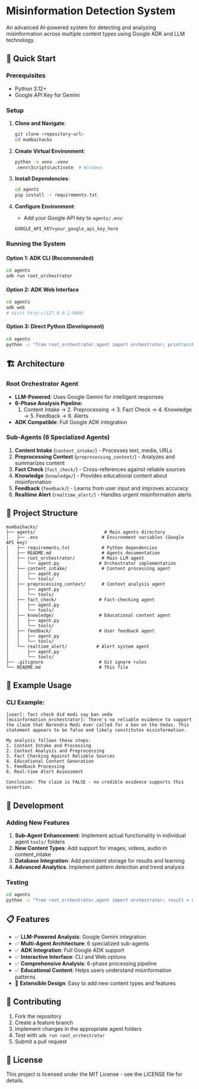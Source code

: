 # Misinformation Detection System

An advanced AI-powered system for detecting and analyzing misinformation across multiple content types using Google ADK and LLM technology.

## 🚀 Quick Start

### Prerequisites
- Python 3.12+
- Google API Key for Gemini

### Setup
1. **Clone and Navigate**:
   ```bash
   git clone <repository-url>
   cd mumbaihacks
   ```

2. **Create Virtual Environment**:
   ```bash
   python -m venv .venv
   .venv\Scripts\activate  # Windows
   ```

3. **Install Dependencies**:
   ```bash
   cd agents
   pip install -r requirements.txt
   ```

4. **Configure Environment**:
   - Add your Google API key to `agents/.env`:
   ```
   GOOGLE_API_KEY=your_google_api_key_here
   ```

### Running the System

#### Option 1: ADK CLI (Recommended)
```bash
cd agents
adk run root_orchestrator
```

#### Option 2: ADK Web Interface
```bash
cd agents
adk web
# Visit http://127.0.0.1:8000
```

#### Option 3: Direct Python (Development)
```bash
cd agents
python -c "from root_orchestrator.agent import orchestrator; print(orchestrator.process_content('Your content here', 'text'))"
```

## 🏗️ Architecture

### Root Orchestrator Agent
- **LLM-Powered**: Uses Google Gemini for intelligent responses
- **6-Phase Analysis Pipeline**: 
  1. Content Intake → 2. Preprocessing → 3. Fact Check → 4. Knowledge → 5. Feedback → 6. Alerts
- **ADK Compatible**: Full Google ADK integration

### Sub-Agents (6 Specialized Agents)
1. **Content Intake** (`content_intake/`) - Processes text, media, URLs
2. **Preprocessing Context** (`preprocessing_context/`) - Analyzes and summarizes content  
3. **Fact Check** (`fact_check/`) - Cross-references against reliable sources
4. **Knowledge** (`knowledge/`) - Provides educational content about misinformation
5. **Feedback** (`feedback/`) - Learns from user input and improves accuracy
6. **Realtime Alert** (`realtime_alert/`) - Handles urgent misinformation alerts

## 📁 Project Structure

```
mumbaihacks/
├── agents/                          # Main agents directory
│   ├── .env                        # Environment variables (Google API key)
│   ├── requirements.txt            # Python dependencies
│   ├── README.md                   # Agents documentation
│   ├── root_orchestrator/          # Main LLM agent
│   │   └── agent.py               # Orchestrator implementation
│   ├── content_intake/             # Content processing agent
│   │   ├── agent.py
│   │   └── tools/
│   ├── preprocessing_context/      # Context analysis agent
│   │   ├── agent.py
│   │   └── tools/
│   ├── fact_check/                # Fact-checking agent
│   │   ├── agent.py
│   │   └── tools/
│   ├── knowledge/                 # Educational content agent
│   │   ├── agent.py
│   │   └── tools/
│   ├── feedback/                  # User feedback agent
│   │   ├── agent.py
│   │   └── tools/
│   └── realtime_alert/           # Alert system agent
│       ├── agent.py
│       └── tools/
├── .gitignore                     # Git ignore rules
└── README.md                      # This file
```

## 🎯 Example Usage

### CLI Example:
```
[user]: fact check did modi say ban veda
[misinformation_orchestrator]: There's no reliable evidence to support the claim that Narendra Modi ever called for a ban on the Vedas. This statement appears to be false and likely constitutes misinformation.

My analysis follows these steps:
1. Content Intake and Processing
2. Context Analysis and Preprocessing  
3. Fact Checking Against Reliable Sources
4. Educational Content Generation
5. Feedback Processing
6. Real-time Alert Assessment

Conclusion: The claim is FALSE - no credible evidence supports this assertion.
```

## 🔧 Development

### Adding New Features
1. **Sub-Agent Enhancement**: Implement actual functionality in individual agent `tools/` folders
2. **New Content Types**: Add support for images, videos, audio in content_intake
3. **Database Integration**: Add persistent storage for results and learning
4. **Advanced Analytics**: Implement pattern detection and trend analysis

### Testing
```bash
cd agents
python -c "from root_orchestrator.agent import orchestrator; result = orchestrator.process_content('Test content', 'text'); print(result['status'])"
```

## 📋 Features

- ✅ **LLM-Powered Analysis**: Google Gemini integration
- ✅ **Multi-Agent Architecture**: 6 specialized sub-agents
- ✅ **ADK Integration**: Full Google ADK support
- ✅ **Interactive Interface**: CLI and Web options
- ✅ **Comprehensive Analysis**: 6-phase processing pipeline
- ✅ **Educational Content**: Helps users understand misinformation patterns
- 🔄 **Extensible Design**: Easy to add new content types and features

## 🤝 Contributing

1. Fork the repository
2. Create a feature branch
3. Implement changes in the appropriate agent folders
4. Test with `adk run root_orchestrator`
5. Submit a pull request

## 📄 License

This project is licensed under the MIT License - see the LICENSE file for details.

